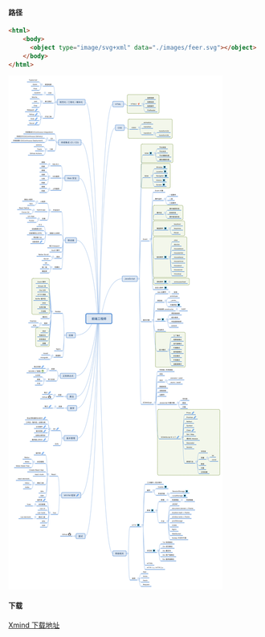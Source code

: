 #### 路径

```html
<html>
    <body>
      <object type="image/svg+xml" data="./images/feer.svg"></object> 
    </body>
</html>
```



![feer.png](./images/feer.png)

#### 下载

[Xmind 下载地址](https://github.com/Rain120/study-notes/raw/master/docs/knowledge-map/%E9%AB%98%E7%BA%A7%E5%89%8D%E7%AB%AF%E5%B7%A5%E7%A8%8B%E5%B8%88.xmind)

